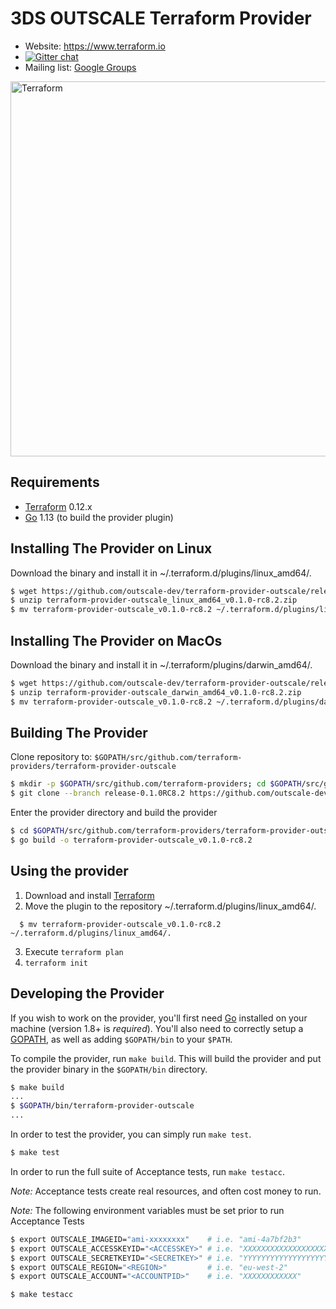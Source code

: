 3DS OUTSCALE Terraform Provider
===============================

- Website: https://www.terraform.io
- [![Gitter chat](https://badges.gitter.im/hashicorp-terraform/Lobby.png)](https://gitter.im/hashicorp-terraform/Lobby)
- Mailing list: [Google Groups](http://groups.google.com/group/terraform-tool)

<img alt="Terraform" src="https://www.terraform.io/assets/images/logo-hashicorp-3f10732f.svg" width="600px">

Requirements
------------

-	[Terraform](https://www.terraform.io/downloads.html) 0.12.x
-	[Go](https://golang.org/doc/install) 1.13 (to build the provider plugin)


Installing The Provider on Linux
--------------------------------

Download the binary and install it in ~/.terraform.d/plugins/linux_amd64/.

```sh
$ wget https://github.com/outscale-dev/terraform-provider-outscale/releases/download/release-0.1.0RC8.2/terraform-provider-outscale_linux_amd64_v0.1.0-rc8.2.zip
$ unzip terraform-provider-outscale_linux_amd64_v0.1.0-rc8.2.zip
$ mv terraform-provider-outscale_v0.1.0-rc8.2 ~/.terraform.d/plugins/linux_amd64/.
```

Installing The Provider on MacOs
--------------------------------

Download the binary and install it in ~/.terraform/plugins/darwin_amd64/.

```sh
$ wget https://github.com/outscale-dev/terraform-provider-outscale/releases/download/release-0.1.0RC8.2/terraform-provider-outscale_darwin_amd64_v0.1.0-rc8.2.zip
$ unzip terraform-provider-outscale_darwin_amd64_v0.1.0-rc8.2.zip
$ mv terraform-provider-outscale_v0.1.0-rc8.2 ~/.terraform.d/plugins/darwin_amd64/.
```

Building The Provider
---------------------

Clone repository to: `$GOPATH/src/github.com/terraform-providers/terraform-provider-outscale`

```sh
$ mkdir -p $GOPATH/src/github.com/terraform-providers; cd $GOPATH/src/github.com/terraform-providers
$ git clone --branch release-0.1.0RC8.2 https://github.com/outscale-dev/terraform-provider-outscale
```

Enter the provider directory and build the provider

```sh
$ cd $GOPATH/src/github.com/terraform-providers/terraform-provider-outscale
$ go build -o terraform-provider-outscale_v0.1.0-rc8.2
```

Using the provider
----------------------
1. Download and install [Terraform](https://www.terraform.io/downloads.html)
2. Move the plugin to the repository ~/.terraform.d/plugins/linux_amd64/.

```shell
  $ mv terraform-provider-outscale_v0.1.0-rc8.2 ~/.terraform.d/plugins/linux_amd64/.
```

3. Execute `terraform plan`
4. `terraform init`

Developing the Provider
---------------------------

If you wish to work on the provider, you'll first need [Go](http://www.golang.org) installed on your machine (version 1.8+ is *required*). You'll also need to correctly setup a [GOPATH](http://golang.org/doc/code.html#GOPATH), as well as adding `$GOPATH/bin` to your `$PATH`.

To compile the provider, run `make build`. This will build the provider and put the provider binary in the `$GOPATH/bin` directory.

```sh
$ make build
...
$ $GOPATH/bin/terraform-provider-outscale
...
```

In order to test the provider, you can simply run `make test`.

```sh
$ make test
```

In order to run the full suite of Acceptance tests, run `make testacc`.

*Note:* Acceptance tests create real resources, and often cost money to run.

*Note:* The following environment variables must be set prior to run Acceptance Tests

```sh
$ export OUTSCALE_IMAGEID="ami-xxxxxxxx"    # i.e. "ami-4a7bf2b3"
$ export OUTSCALE_ACCESSKEYID="<ACCESSKEY>" # i.e. "XXXXXXXXXXXXXXXXXXXX"
$ export OUTSCALE_SECRETKEYID="<SECRETKEY>" # i.e. "YYYYYYYYYYYYYYYYYYYYYYYYYYYYYYYYYYYYYYYY"
$ export OUTSCALE_REGION="<REGION>"         # i.e. "eu-west-2"
$ export OUTSCALE_ACCOUNT="<ACCOUNTPID>"    # i.e. "XXXXXXXXXXXX"
```

```sh
$ make testacc
```
